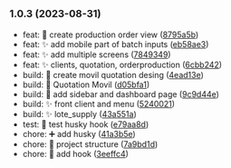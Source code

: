 ## <small>1.0.3 (2023-08-31)</small>

* feat: :hammer: create production order view ([8795a5b](https://github.com/Daintz/SenaOnPrintingMovil/commit/8795a5b))
* feat: :sparkles: add mobile part of batch inputs ([eb58ae3](https://github.com/Daintz/SenaOnPrintingMovil/commit/eb58ae3))
* feat: :sparkles: add multiple screens ([7849349](https://github.com/Daintz/SenaOnPrintingMovil/commit/7849349))
* feat: :sparkles: clients, quotation, orderproduction ([6cbb242](https://github.com/Daintz/SenaOnPrintingMovil/commit/6cbb242))
* build: :hammer: create movil quotation desing ([4ead13e](https://github.com/Daintz/SenaOnPrintingMovil/commit/4ead13e))
* build: :hammer: Quotation Movil ([d05bfa1](https://github.com/Daintz/SenaOnPrintingMovil/commit/d05bfa1))
* build: :lipstick: add sidebar and dashboard page ([9c9d44e](https://github.com/Daintz/SenaOnPrintingMovil/commit/9c9d44e))
* build: :sparkles: front client and menu ([5240021](https://github.com/Daintz/SenaOnPrintingMovil/commit/5240021))
* build: :sparkles: lote_supply ([43a551a](https://github.com/Daintz/SenaOnPrintingMovil/commit/43a551a))
* test: :test_tube: test husky hook ([e79aa8d](https://github.com/Daintz/SenaOnPrintingMovil/commit/e79aa8d))
* chore: :heavy_plus_sign: add husky ([41a3b5e](https://github.com/Daintz/SenaOnPrintingMovil/commit/41a3b5e))
* chore: :tada: project structure ([7a9bd1d](https://github.com/Daintz/SenaOnPrintingMovil/commit/7a9bd1d))
* chore: :wrench: add hook ([3eeffc4](https://github.com/Daintz/SenaOnPrintingMovil/commit/3eeffc4))



